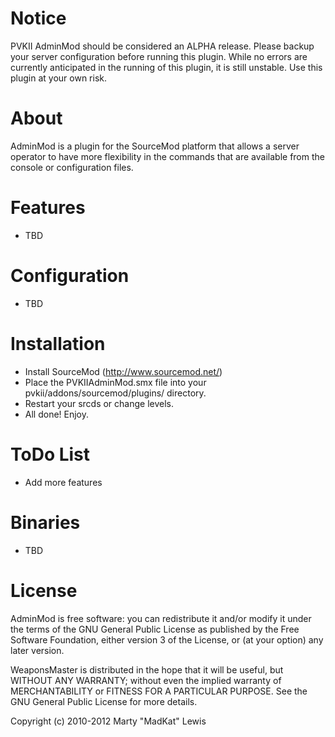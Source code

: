 # Notice

PVKII AdminMod should be considered an ALPHA release. Please backup
your server configuration before running this plugin. While no errors are currently
anticipated in the running of this plugin, it is still unstable. Use this plugin
at your own risk.

# About

AdminMod is a plugin for the SourceMod platform that allows a server operator
to have more flexibility in the commands that are available from the console
or configuration files.

# Features

 * TBD

# Configuration

 * TBD
 
# Installation

 * Install SourceMod (http://www.sourcemod.net/)
 * Place the PVKIIAdminMod.smx file into your pvkii/addons/sourcemod/plugins/ directory.
 * Restart your srcds or change levels.
 * All done! Enjoy.

# ToDo List

 * Add more features

# Binaries

 * TBD

# License

AdminMod is free software: you can redistribute it and/or modify
it under the terms of the GNU General Public License as published by
the Free Software Foundation, either version 3 of the License, or
(at your option) any later version.

WeaponsMaster is distributed in the hope that it will be useful,
but WITHOUT ANY WARRANTY; without even the implied warranty of
MERCHANTABILITY or FITNESS FOR A PARTICULAR PURPOSE.  See the
GNU General Public License for more details.

Copyright (c) 2010-2012 Marty "MadKat" Lewis